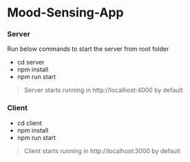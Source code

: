 # Mood-Sensing-App

### Server

Run below commands to start the server from root folder
* cd server
* npm install
* npm run start
> Server starts running in http://localhost:4000 by default

### Client
* cd client
* npm install
* npm run start
> Client starts running in http://localhost:3000 by default